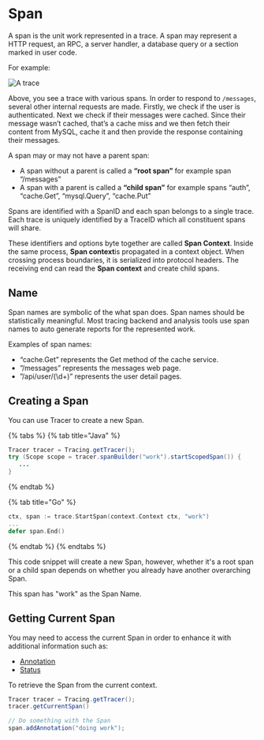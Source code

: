 # Span

A span is the unit work represented in a trace. A span may represent a HTTP request, an RPC, a server handler, a database query or a section  marked in user code.

For example:

![A trace](https://opencensus.io/img/trace-trace.png)

Above, you see a trace with various spans. In order to respond to `/messages`, several other internal requests are made. Firstly, we check if the user is authenticated. Next we check if their messages were cached. Since their message wasn’t cached, that’s a cache miss and we then fetch their content from MySQL, cache it and then provide the response containing their messages.

A span may or may not have a parent span:

* A span without a parent is called a **“root span”** for example span “/messages”
* A span with a parent is called a **“child span”** for example spans “auth”, “cache.Get”, “mysql.Query”, “cache.Put”

Spans are identified with a SpanID and each span belongs to a single trace. Each trace is uniquely identified by a TraceID which all constituent spans will share.

These identifiers and options byte together are called **Span Context**. Inside the same process, **Span context**is propagated in a context object. When crossing process boundaries, it is serialized into protocol headers. The receiving end can read the **Span context** and create child spans.

## **Name**

Span names are symbolic of the what span does. Span names should be statistically meaningful. Most tracing backend and analysis tools use span names to auto generate reports for the represented work.

Examples of span names:

* “cache.Get” represents the Get method of the cache service.
* ”/messages” represents the messages web page.
* ”/api/user/\(\d+\)” represents the user detail pages.

## Creating a Span

You can use Tracer to create a new Span.

{% tabs %}
{% tab title="Java" %}
```java
Tracer tracer = Tracing.getTracer();
try (Scope scope = tracer.spanBuilder("work").startScopedSpan()) {
   ...
}
```
{% endtab %}

{% tab title="Go" %}
```go
ctx, span := trace.StartSpan(context.Context ctx, "work")
...
defer span.End()
```
{% endtab %}
{% endtabs %}

This code snippet will create a new Span, however, whether it's a root span or a child span depends on whether you already have another overarching Span.

This span has "work" as the Span Name.

## Getting Current Span

You may need to access the current Span in order to enhance it with additional information such as:

* [Annotation](annotation.md)
* [Status](status.md)

To retrieve the Span from the current context.

```java
Tracer tracer = Tracing.getTracer();
tracer.getCurrentSpan()

// Do something with the Span
span.addAnnotation("doing work");
```



